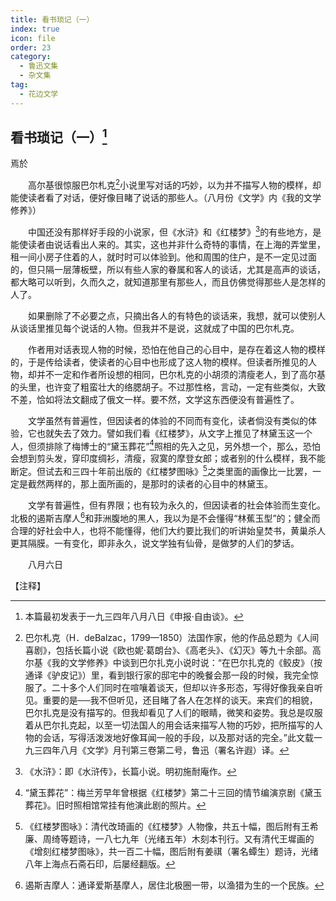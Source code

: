 ```yaml
---
title: 看书琐记（一）
index: true
icon: file
order: 23
category:
  - 鲁迅文集
  - 杂文集
tag:  
  - 花边文学
---
```


## 看书琐记（一）[^①]

焉於

　　高尔基很惊服巴尔札克[^②]小说里写对话的巧妙，以为并不描写人物的模样，却能使读者看了对话，便好像目睹了说话的那些人。（八月份《文学》内《我的文学修养》）

　　中国还没有那样好手段的小说家，但《水浒》和《红楼梦》[^③]的有些地方，是能使读者由说话看出人来的。其实，这也并非什么奇特的事情，在上海的弄堂里，租一间小房子住着的人，就时时可以体验到。他和周围的住户，是不一定见过面的，但只隔一层薄板壁，所以有些人家的眷属和客人的谈话，尤其是高声的谈话，都大略可以听到，久而久之，就知道那里有那些人，而且仿佛觉得那些人是怎样的人了。

　　如果删除了不必要之点，只摘出各人的有特色的谈话来，我想，就可以使别人从谈话里推见每个说话的人物。但我并不是说，这就成了中国的巴尔札克。

　　作者用对话表现人物的时候，恐怕在他自己的心目中，是存在着这人物的模样的，于是传给读者，使读者的心目中也形成了这人物的模样。但读者所推见的人物，却并不一定和作者所设想的相同，巴尔札克的小胡须的清瘦老人，到了高尔基的头里，也许变了粗蛮壮大的络腮胡子。不过那性格，言动，一定有些类似，大致不差，恰如将法文翻成了俄文一样。要不然，文学这东西便没有普遍性了。

　　文学虽然有普遍性，但因读者的体验的不同而有变化，读者倘没有类似的体验，它也就失去了效力。譬如我们看《红楼梦》，从文字上推见了林黛玉这一个人，但须排除了梅博士的“黛玉葬花”[^④]照相的先入之见，另外想一个，那么，恐怕会想到剪头发，穿印度绸衫，清瘦，寂寞的摩登女郎；或者别的什么模样，我不能断定。但试去和三四十年前出版的《红楼梦图咏》[^⑤]之类里面的画像比一比罢，一定是截然两样的，那上面所画的，是那时的读者的心目中的林黛玉。

　　文学有普遍性，但有界限；也有较为永久的，但因读者的社会体验而生变化。北极的遏斯吉摩人[^⑥]和菲洲腹地的黑人，我以为是不会懂得“林蕉玉型”的；健全而合理的好社会中人，也将不能懂得，他们大约要比我们的听讲始皇焚书，黄巢杀人更其隔膜。一有变化，即非永久，说文学独有仙骨，是做梦的人们的梦话。

　　八月六日

【注释】

[^①]:本篇最初发表于一九三四年八月八日《申报·自由谈》。

[^②]:巴尔札克（H．deBalzac，1799—1850）法国作家，他的作品总题为《人间喜剧》，包括长篇小说《欧也妮·葛朗台》、《高老头》、《幻灭》等九十余部。高尔基《我的文学修养》中谈到巴尔扎克小说时说：“在巴尔扎克的《鲛皮》（按通译《驴皮记》）里，看到银行家的邸宅中的晚餐会那一段的时候，我完全惊服了。二十多个人们同时在喧嚷着谈天，但却以许多形态，写得好像我亲自听见。重要的是──我不但听见，还目睹了各人在怎样的谈天。来宾们的相貌，巴尔扎克是没有描写的。但我却看见了人们的眼睛，微笑和姿势。我总是叹服着从巴尔扎克起，以至一切法国人的用会话来描写人物的巧妙，把所描写的人物的会话，写得活泼泼地好像耳闻一般的手段，以及那对话的完全。”此文载一九三四年八月《文学》月刊第三卷第二号，鲁迅（署名许遐）译。

[^③]:《水浒》：即《水浒传》，长篇小说。明初施耐庵作。

[^④]:“黛玉葬花”：梅兰芳早年曾根据《红楼梦》第二十三回的情节编演京剧《黛玉葬花》。旧时照相馆常挂有他演此剧的照片。

[^⑤]:《红楼梦图咏》：清代改琦画的《红楼梦》人物像，共五十幅，图后附有王希廉、周绮等题诗，一八七九年（光绪五年）木刻本刊行。又有清代王墀画的《增刻红楼梦图咏》，共一百二十幅，图后附有姜祺（署名蟫生）题诗，光绪八年上海点石斋石印，后屡经翻版。

[^⑥]:遏斯吉摩人：通译爱斯基摩人，居住北极圈一带，以渔猎为生的一个民族。
